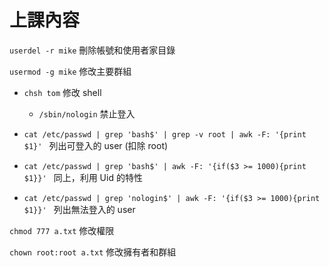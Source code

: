 # 上課內容

`userdel -r mike` 刪除帳號和使用者家目錄

`usermod -g mike` 修改主要群組

* `chsh tom` 修改 shell

    * `/sbin/nologin` 禁止登入

* `cat /etc/passwd | grep 'bash$' | grep -v root | awk -F: '{print $1}' ` 列出可登入的 user (扣除 root)

* `cat /etc/passwd | grep 'bash$' | awk -F: '{if($3 >= 1000){print $1}}' ` 同上，利用 Uid 的特性

* `cat /etc/passwd | grep 'nologin$' | awk -F: '{if($3 >= 1000){print $1}}' ` 列出無法登入的 user

`chmod 777 a.txt` 修改權限

`chown root:root a.txt` 修改擁有者和群組


 

